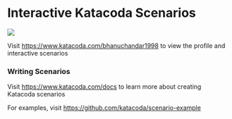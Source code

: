 # Interactive Katacoda Scenarios

[![](http://shields.katacoda.com/katacoda/bhanuchandar1998/count.svg)](https://www.katacoda.com/bhanuchandar1998 "Get your profile on Katacoda.com")

Visit https://www.katacoda.com/bhanuchandar1998 to view the profile and interactive scenarios

### Writing Scenarios
Visit https://www.katacoda.com/docs to learn more about creating Katacoda scenarios

For examples, visit https://github.com/katacoda/scenario-example
